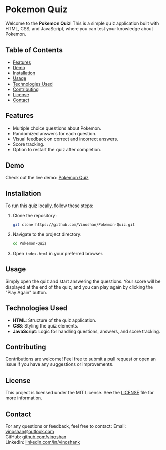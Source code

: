 # Pokemon Quiz

Welcome to the **Pokemon Quiz**! This is a simple quiz application built with HTML, CSS, and JavaScript, where you can test your knowledge about Pokemon.

## Table of Contents

- [Features](#features)
- [Demo](#demo)
- [Installation](#installation)
- [Usage](#usage)
- [Technologies Used](#technologies-used)
- [Contributing](#contributing)
- [License](#license)
- [Contact](#contact)

## Features

- Multiple choice questions about Pokemon.
- Randomized answers for each question.
- Visual feedback on correct and incorrect answers.
- Score tracking.
- Option to restart the quiz after completion.

## Demo

Check out the live demo: [Pokemon Quiz](https://vinoshan.github.io/Pokemon-Quiz)

## Installation

To run this quiz locally, follow these steps:

1. Clone the repository:
   ```bash
   git clone https://github.com/Vinoshan/Pokemon-Quiz.git
   ```
2. Navigate to the project directory:
   ```bash
   cd Pokemon-Quiz
   ```
3. Open `index.html` in your preferred browser.

## Usage

Simply open the quiz and start answering the questions. Your score will be displayed at the end of the quiz, and you can play again by clicking the "Play Again" button.

## Technologies Used

- **HTML**: Structure of the quiz application.
- **CSS**: Styling the quiz elements.
- **JavaScript**: Logic for handling questions, answers, and score tracking.

## Contributing

Contributions are welcome! Feel free to submit a pull request or open an issue if you have any suggestions or improvements.

## License

This project is licensed under the MIT License. See the [LICENSE](LICENSE) file for more information.

## Contact

For any questions or feedback, feel free to contact:
Email: vinoshan@outlook.com  
GitHub: [github.com/vinoshan](https://github.com/vinoshan)  
LinkedIn: [linkedin.com/in/vinoshank](https://www.linkedin.com/in/vinoshank/)
